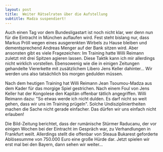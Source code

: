```yaml
---
layout: post
title:  Weiter Rätselraten über die Aufstellung
subtitle: Madza suspendiert!
---
```


Auch einen Tag vor dem Bundesligastart ist noch nicht klar, wer denn nun für die Eintracht in München auflaufen wird. Fest steht bislang nur, dass Markus Pröll wegen eines ausgerenkten Wirbels zu Hause bleiben und dementsprechend Andreas Menger auf der Bank sitzen wird. Aber ansonsten gibt es viele Fragezeichen: Im Training hatte Willi Reimann zuletzt mit drei Spitzen agieren lassen. Diese Taktik kann ich mir allerdings nicht wirklich vorstellen. Ebensowenig wie die in einigen Zeitungen gehandelte Viererkette mit zusätzlichem Libero Jens Keller dahinter... Wir werden uns also tatsächlich bis morgen gedulden müssen.

Nach dem heutigen Training hat Willi Reimann Jean Tsoumou-Madza aus dem Kader für das morgige Spiel gestrichen. Nach einem Foul von Jens Keller hat der Kongolese den Kapitän offenbar tätlich angegriffen. Willi Reimann dazu: "So etwas werde ich nicht dulden. Es darf nicht so weit gehen, dass wir uns im Training prügeln". Solche Undiszipliniertheiten machen die Sache nicht gerade einfacher. Das dürfen wir uns einfach nicht erlauben!

Die Bild-Zeitung berichtet, dass der rumänische Stürmer Raducanu, der vor einigen Wochen bei der Eintracht im Gespräch war, zu Verhandlungen in Frankfurt weilt. Allerdings stellt die offenbar von Steaua Bukarest geforderte Ablösesumme von 750.000 Euro eine große Hürde dar. Jetzt spielen wir erst mal bei den Bayern, dann sehen wir weiter...

